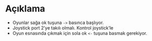 # Açıklama

* Oyunlar sağa ok tuşuna `->` basınca başlıyor.
* Joystick port 2’ye takılı olmalı. Kontrol joystick’le
* Oyun esnasında çıkmak için sola ok `<-` tuşuna basmak gerekiyor.